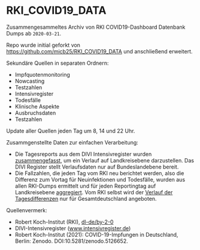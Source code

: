 # RKI_COVID19_DATA

Zusammengesammeltes Archiv von RKI COVID19-Dashboard Datenbank Dumps ab `2020-03-21`.

Repo wurde initial geforkt von https://github.com/micb25/RKI_COVID19_DATA und anschließend erweitert.

Sekundäre Quellen in separaten Ordnern:

- Impfquotenmonitoring
- Nowcasting
- Testzahlen
- Intensivregister 
- Todesfälle
- Klinische Aspekte
- Ausbruchsdaten
- Testzahlen

Update aller Quellen jeden Tag um 8, 14 und 22 Uhr.

Zusammgenstellte Daten zur einfachen Verarbeitung:

- Die Tagesreports aus dem DIVI Intensivregister wurden [zusammengefasst](https://github.com/HrRodan/RKI_COVID19_DATA/blob/master/Intensivregister/DIVI_Intensivregister_Auszug_pro_Landkreis.csv), um ein Verlauf auf Landkreisebene darzustellen.
  Das DIVI Register stellt Verlaufsdaten nur auf Bundeslandebene bereit.
- Die Fallzahlen, die jeden Tag vom RKI neu berichtet werden, also die Differenz zum Vortag für Neuinfektionen und Todesfälle, wurden aus allen RKI-Dumps ermittelt
und für jeden Reportingtag auf Landkreisebene [aggregiert](https://github.com/HrRodan/RKI_COVID19_DATA/blob/master/Fallzahlen/RKI_COVID19_Fallzahlen.csv). Vom RKI selbst wird der [Verlauf der Tagesdifferenzen](https://github.com/HrRodan/RKI_COVID19_DATA/tree/master/Fallzahlen/raw_data) nur für Gesamtdeutschland angeboten.

Quellenvermerk: 
- Robert Koch-Institut (RKI), [dl-de/by-2-0](https://www.govdata.de/dl-de/by-2-0)
- DIVI-Intensivregister (www.intensivregister.de)
- Robert Koch-Institut (2021): COVID-19-Impfungen in Deutschland, Berlin: Zenodo. DOI:10.5281/zenodo.5126652.
